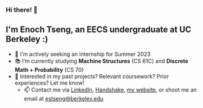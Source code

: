 ### Hi there! 👋

## I'm Enoch Tseng, an EECS undergraduate at UC Berkeley :)

- 🔎 I'm actively seeking an internship for Summer 2023 
- 📚 I’m currently studying **Machine Structures** (CS 61C) and **Discrete Math + Probability** (CS 70)
- 🧐 Interested in my past projects? Relevant coursework? Prior experiences? Let me know!
  - 📫 Contact me via [LinkedIn](https://www.linkedin.com/in/enoch-tseng/), [Handshake](https://app.joinhandshake.com/stu/users/33148613), [my website](https://enoch-tseng.github.io/), or shoot me an email at estseng@berkeley.edu

<!--
**enoch-tseng/enoch-tseng** is a ✨ _special_ ✨ repository because its `README.md` (this file) appears on your GitHub profile.

Here are some ideas to get you started:

- 🔭 I’m currently working on ...
- 🌱 I’m currently learning ...
- 👯 I’m looking to collaborate on ...
- 🤔 I’m looking for help with ...
- 💬 Ask me about ...
- 📫 How to reach me: ...
- 😄 Pronouns: ...
- ⚡ Fun fact: ...
-->
